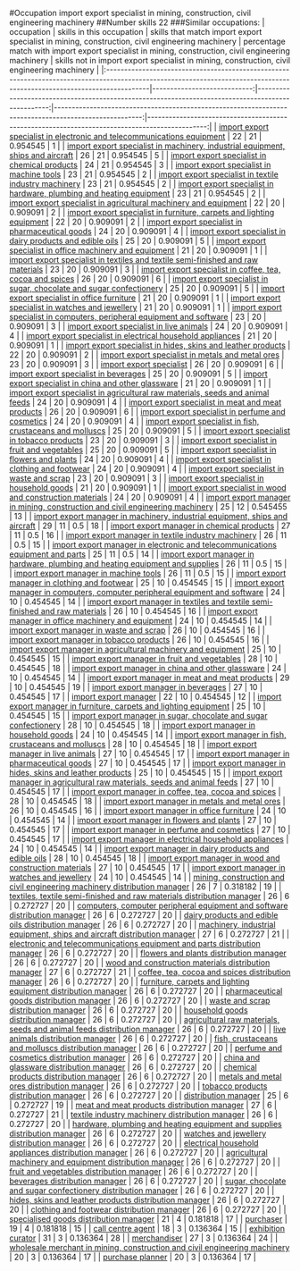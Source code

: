 #Occupation import export specialist in mining, construction, civil engineering machinery
##Number skills 22
###Similar occupations:
| occupation                                                                                                                                                              |   skills in this occupation |   skills that match import export specialist in mining, construction, civil engineering machinery |   percentage match with import export specialist in mining, construction, civil engineering machinery |   skills not in import export specialist in mining, construction, civil engineering machinery |
|:------------------------------------------------------------------------------------------------------------------------------------------------------------------------|----------------------------:|--------------------------------------------------------------------------------------------------:|------------------------------------------------------------------------------------------------------:|----------------------------------------------------------------------------------------------:|
| [import export specialist in electronic and telecommunications equipment](import_export_specialist_in_electronic_and_telecommunications_equipment.md)                   |                          22 |                                                                                                21 |                                                                                              0.954545 |                                                                                             1 |
| [import export specialist in machinery, industrial equipment, ships and aircraft](import_export_specialist_in_machinery,_industrial_equipment,_ships_and_aircraft.md)   |                          26 |                                                                                                21 |                                                                                              0.954545 |                                                                                             5 |
| [import export specialist in chemical products](import_export_specialist_in_chemical_products.md)                                                                       |                          24 |                                                                                                21 |                                                                                              0.954545 |                                                                                             3 |
| [import export specialist in machine tools](import_export_specialist_in_machine_tools.md)                                                                               |                          23 |                                                                                                21 |                                                                                              0.954545 |                                                                                             2 |
| [import export specialist in textile industry machinery](import_export_specialist_in_textile_industry_machinery.md)                                                     |                          23 |                                                                                                21 |                                                                                              0.954545 |                                                                                             2 |
| [import export specialist in hardware, plumbing and heating equipment](import_export_specialist_in_hardware,_plumbing_and_heating_equipment.md)                         |                          23 |                                                                                                21 |                                                                                              0.954545 |                                                                                             2 |
| [import export specialist in agricultural machinery and equipment](import_export_specialist_in_agricultural_machinery_and_equipment.md)                                 |                          22 |                                                                                                20 |                                                                                              0.909091 |                                                                                             2 |
| [import export specialist in furniture, carpets and lighting equipment](import_export_specialist_in_furniture,_carpets_and_lighting_equipment.md)                       |                          22 |                                                                                                20 |                                                                                              0.909091 |                                                                                             2 |
| [import export specialist in pharmaceutical goods](import_export_specialist_in_pharmaceutical_goods.md)                                                                 |                          24 |                                                                                                20 |                                                                                              0.909091 |                                                                                             4 |
| [import export specialist in dairy products and edible oils](import_export_specialist_in_dairy_products_and_edible_oils.md)                                             |                          25 |                                                                                                20 |                                                                                              0.909091 |                                                                                             5 |
| [import export specialist in office machinery and equipment](import_export_specialist_in_office_machinery_and_equipment.md)                                             |                          21 |                                                                                                20 |                                                                                              0.909091 |                                                                                             1 |
| [import export specialist in textiles and textile semi-finished and raw materials](import_export_specialist_in_textiles_and_textile_semi-finished_and_raw_materials.md) |                          23 |                                                                                                20 |                                                                                              0.909091 |                                                                                             3 |
| [import export specialist in coffee, tea, cocoa and spices](import_export_specialist_in_coffee,_tea,_cocoa_and_spices.md)                                               |                          26 |                                                                                                20 |                                                                                              0.909091 |                                                                                             6 |
| [import export specialist in sugar, chocolate and sugar confectionery](import_export_specialist_in_sugar,_chocolate_and_sugar_confectionery.md)                         |                          25 |                                                                                                20 |                                                                                              0.909091 |                                                                                             5 |
| [import export specialist in office furniture](import_export_specialist_in_office_furniture.md)                                                                         |                          21 |                                                                                                20 |                                                                                              0.909091 |                                                                                             1 |
| [import export specialist in watches and jewellery](import_export_specialist_in_watches_and_jewellery.md)                                                               |                          21 |                                                                                                20 |                                                                                              0.909091 |                                                                                             1 |
| [import export specialist in computers, peripheral equipment and software](import_export_specialist_in_computers,_peripheral_equipment_and_software.md)                 |                          23 |                                                                                                20 |                                                                                              0.909091 |                                                                                             3 |
| [import export specialist in live animals](import_export_specialist_in_live_animals.md)                                                                                 |                          24 |                                                                                                20 |                                                                                              0.909091 |                                                                                             4 |
| [import export specialist in electrical household appliances](import_export_specialist_in_electrical_household_appliances.md)                                           |                          21 |                                                                                                20 |                                                                                              0.909091 |                                                                                             1 |
| [import export specialist in hides, skins and leather products](import_export_specialist_in_hides,_skins_and_leather_products.md)                                       |                          22 |                                                                                                20 |                                                                                              0.909091 |                                                                                             2 |
| [import export specialist in metals and metal ores](import_export_specialist_in_metals_and_metal_ores.md)                                                               |                          23 |                                                                                                20 |                                                                                              0.909091 |                                                                                             3 |
| [import export specialist](import_export_specialist.md)                                                                                                                 |                          26 |                                                                                                20 |                                                                                              0.909091 |                                                                                             6 |
| [import export specialist in beverages](import_export_specialist_in_beverages.md)                                                                                       |                          25 |                                                                                                20 |                                                                                              0.909091 |                                                                                             5 |
| [import export specialist in china and other glassware](import_export_specialist_in_china_and_other_glassware.md)                                                       |                          21 |                                                                                                20 |                                                                                              0.909091 |                                                                                             1 |
| [import export specialist in agricultural raw materials, seeds and animal feeds](import_export_specialist_in_agricultural_raw_materials,_seeds_and_animal_feeds.md)     |                          24 |                                                                                                20 |                                                                                              0.909091 |                                                                                             4 |
| [import export specialist in meat and meat products](import_export_specialist_in_meat_and_meat_products.md)                                                             |                          26 |                                                                                                20 |                                                                                              0.909091 |                                                                                             6 |
| [import export specialist in perfume and cosmetics](import_export_specialist_in_perfume_and_cosmetics.md)                                                               |                          24 |                                                                                                20 |                                                                                              0.909091 |                                                                                             4 |
| [import export specialist in  fish, crustaceans and molluscs](import_export_specialist_in__fish,_crustaceans_and_molluscs.md)                                           |                          25 |                                                                                                20 |                                                                                              0.909091 |                                                                                             5 |
| [import export specialist in tobacco products](import_export_specialist_in_tobacco_products.md)                                                                         |                          23 |                                                                                                20 |                                                                                              0.909091 |                                                                                             3 |
| [import export specialist in fruit and vegetables](import_export_specialist_in_fruit_and_vegetables.md)                                                                 |                          25 |                                                                                                20 |                                                                                              0.909091 |                                                                                             5 |
| [import export specialist in flowers and plants](import_export_specialist_in_flowers_and_plants.md)                                                                     |                          24 |                                                                                                20 |                                                                                              0.909091 |                                                                                             4 |
| [import export specialist in clothing and footwear](import_export_specialist_in_clothing_and_footwear.md)                                                               |                          24 |                                                                                                20 |                                                                                              0.909091 |                                                                                             4 |
| [import export specialist in waste and scrap](import_export_specialist_in_waste_and_scrap.md)                                                                           |                          23 |                                                                                                20 |                                                                                              0.909091 |                                                                                             3 |
| [import export specialist in household goods](import_export_specialist_in_household_goods.md)                                                                           |                          21 |                                                                                                20 |                                                                                              0.909091 |                                                                                             1 |
| [import export specialist in wood and construction materials](import_export_specialist_in_wood_and_construction_materials.md)                                           |                          24 |                                                                                                20 |                                                                                              0.909091 |                                                                                             4 |
| [import export manager in mining, construction and civil engineering machinery](import_export_manager_in_mining,_construction_and_civil_engineering_machinery.md)       |                          25 |                                                                                                12 |                                                                                              0.545455 |                                                                                            13 |
| [import export manager in machinery, industrial equipment, ships and aircraft](import_export_manager_in_machinery,_industrial_equipment,_ships_and_aircraft.md)         |                          29 |                                                                                                11 |                                                                                              0.5      |                                                                                            18 |
| [import export manager in chemical products](import_export_manager_in_chemical_products.md)                                                                             |                          27 |                                                                                                11 |                                                                                              0.5      |                                                                                            16 |
| [import export manager in textile industry machinery](import_export_manager_in_textile_industry_machinery.md)                                                           |                          26 |                                                                                                11 |                                                                                              0.5      |                                                                                            15 |
| [import export manager in electronic and telecommunications equipment and parts](import_export_manager_in_electronic_and_telecommunications_equipment_and_parts.md)     |                          25 |                                                                                                11 |                                                                                              0.5      |                                                                                            14 |
| [import export manager in hardware, plumbing and heating equipment and supplies](import_export_manager_in_hardware,_plumbing_and_heating_equipment_and_supplies.md)     |                          26 |                                                                                                11 |                                                                                              0.5      |                                                                                            15 |
| [import export manager in machine tools](import_export_manager_in_machine_tools.md)                                                                                     |                          26 |                                                                                                11 |                                                                                              0.5      |                                                                                            15 |
| [import export manager in clothing and footwear](import_export_manager_in_clothing_and_footwear.md)                                                                     |                          25 |                                                                                                10 |                                                                                              0.454545 |                                                                                            15 |
| [import export manager in computers, computer peripheral equipment and software](import_export_manager_in_computers,_computer_peripheral_equipment_and_software.md)     |                          24 |                                                                                                10 |                                                                                              0.454545 |                                                                                            14 |
| [import export manager in textiles and textile semi-finished and raw materials](import_export_manager_in_textiles_and_textile_semi-finished_and_raw_materials.md)       |                          26 |                                                                                                10 |                                                                                              0.454545 |                                                                                            16 |
| [import export manager in office machinery and equipment](import_export_manager_in_office_machinery_and_equipment.md)                                                   |                          24 |                                                                                                10 |                                                                                              0.454545 |                                                                                            14 |
| [import export manager in waste and scrap](import_export_manager_in_waste_and_scrap.md)                                                                                 |                          26 |                                                                                                10 |                                                                                              0.454545 |                                                                                            16 |
| [import export manager in tobacco products](import_export_manager_in_tobacco_products.md)                                                                               |                          26 |                                                                                                10 |                                                                                              0.454545 |                                                                                            16 |
| [import export manager in agricultural machinery and equipment](import_export_manager_in_agricultural_machinery_and_equipment.md)                                       |                          25 |                                                                                                10 |                                                                                              0.454545 |                                                                                            15 |
| [import export manager in fruit and vegetables](import_export_manager_in_fruit_and_vegetables.md)                                                                       |                          28 |                                                                                                10 |                                                                                              0.454545 |                                                                                            18 |
| [import export manager in china and other glassware](import_export_manager_in_china_and_other_glassware.md)                                                             |                          24 |                                                                                                10 |                                                                                              0.454545 |                                                                                            14 |
| [import export manager in meat and meat products](import_export_manager_in_meat_and_meat_products.md)                                                                   |                          29 |                                                                                                10 |                                                                                              0.454545 |                                                                                            19 |
| [import export manager in beverages](import_export_manager_in_beverages.md)                                                                                             |                          27 |                                                                                                10 |                                                                                              0.454545 |                                                                                            17 |
| [import export manager](import_export_manager.md)                                                                                                                       |                          22 |                                                                                                10 |                                                                                              0.454545 |                                                                                            12 |
| [import export manager in furniture, carpets and lighting equipment](import_export_manager_in_furniture,_carpets_and_lighting_equipment.md)                             |                          25 |                                                                                                10 |                                                                                              0.454545 |                                                                                            15 |
| [import export manager in sugar, chocolate and sugar confectionery](import_export_manager_in_sugar,_chocolate_and_sugar_confectionery.md)                               |                          28 |                                                                                                10 |                                                                                              0.454545 |                                                                                            18 |
| [import export manager in household goods](import_export_manager_in_household_goods.md)                                                                                 |                          24 |                                                                                                10 |                                                                                              0.454545 |                                                                                            14 |
| [import export manager in fish, crustaceans and molluscs](import_export_manager_in_fish,_crustaceans_and_molluscs.md)                                                   |                          28 |                                                                                                10 |                                                                                              0.454545 |                                                                                            18 |
| [import export manager in live animals](import_export_manager_in_live_animals.md)                                                                                       |                          27 |                                                                                                10 |                                                                                              0.454545 |                                                                                            17 |
| [import export manager in pharmaceutical goods](import_export_manager_in_pharmaceutical_goods.md)                                                                       |                          27 |                                                                                                10 |                                                                                              0.454545 |                                                                                            17 |
| [import export manager in hides, skins and leather products](import_export_manager_in_hides,_skins_and_leather_products.md)                                             |                          25 |                                                                                                10 |                                                                                              0.454545 |                                                                                            15 |
| [import export manager in agricultural raw materials, seeds and animal feeds](import_export_manager_in_agricultural_raw_materials,_seeds_and_animal_feeds.md)           |                          27 |                                                                                                10 |                                                                                              0.454545 |                                                                                            17 |
| [import export manager in coffee, tea, cocoa and spices](import_export_manager_in_coffee,_tea,_cocoa_and_spices.md)                                                     |                          28 |                                                                                                10 |                                                                                              0.454545 |                                                                                            18 |
| [import export manager in metals and metal ores](import_export_manager_in_metals_and_metal_ores.md)                                                                     |                          26 |                                                                                                10 |                                                                                              0.454545 |                                                                                            16 |
| [import export manager in office furniture](import_export_manager_in_office_furniture.md)                                                                               |                          24 |                                                                                                10 |                                                                                              0.454545 |                                                                                            14 |
| [import export manager in flowers and plants](import_export_manager_in_flowers_and_plants.md)                                                                           |                          27 |                                                                                                10 |                                                                                              0.454545 |                                                                                            17 |
| [import export manager in perfume and cosmetics](import_export_manager_in_perfume_and_cosmetics.md)                                                                     |                          27 |                                                                                                10 |                                                                                              0.454545 |                                                                                            17 |
| [import export manager in electrical household appliances](import_export_manager_in_electrical_household_appliances.md)                                                 |                          24 |                                                                                                10 |                                                                                              0.454545 |                                                                                            14 |
| [import export manager in dairy products and edible oils](import_export_manager_in_dairy_products_and_edible_oils.md)                                                   |                          28 |                                                                                                10 |                                                                                              0.454545 |                                                                                            18 |
| [import export manager in wood and construction materials](import_export_manager_in_wood_and_construction_materials.md)                                                 |                          27 |                                                                                                10 |                                                                                              0.454545 |                                                                                            17 |
| [import export manager in watches and jewellery](import_export_manager_in_watches_and_jewellery.md)                                                                     |                          24 |                                                                                                10 |                                                                                              0.454545 |                                                                                            14 |
| [mining, construction and civil engineering machinery distribution manager](mining,_construction_and_civil_engineering_machinery_distribution_manager.md)               |                          26 |                                                                                                 7 |                                                                                              0.318182 |                                                                                            19 |
| [textiles, textile semi-finished and raw materials distribution manager](textiles,_textile_semi-finished_and_raw_materials_distribution_manager.md)                     |                          26 |                                                                                                 6 |                                                                                              0.272727 |                                                                                            20 |
| [computers, computer peripheral equipment and software distribution manager](computers,_computer_peripheral_equipment_and_software_distribution_manager.md)             |                          26 |                                                                                                 6 |                                                                                              0.272727 |                                                                                            20 |
| [dairy products and edible oils distribution manager](dairy_products_and_edible_oils_distribution_manager.md)                                                           |                          26 |                                                                                                 6 |                                                                                              0.272727 |                                                                                            20 |
| [machinery, industrial equipment, ships and aircraft distribution manager](machinery,_industrial_equipment,_ships_and_aircraft_distribution_manager.md)                 |                          27 |                                                                                                 6 |                                                                                              0.272727 |                                                                                            21 |
| [electronic and telecommunications equipment and parts distribution manager](electronic_and_telecommunications_equipment_and_parts_distribution_manager.md)             |                          26 |                                                                                                 6 |                                                                                              0.272727 |                                                                                            20 |
| [flowers and plants distribution manager](flowers_and_plants_distribution_manager.md)                                                                                   |                          26 |                                                                                                 6 |                                                                                              0.272727 |                                                                                            20 |
| [wood and construction materials distribution manager](wood_and_construction_materials_distribution_manager.md)                                                         |                          27 |                                                                                                 6 |                                                                                              0.272727 |                                                                                            21 |
| [coffee, tea, cocoa and spices distribution manager](coffee,_tea,_cocoa_and_spices_distribution_manager.md)                                                             |                          26 |                                                                                                 6 |                                                                                              0.272727 |                                                                                            20 |
| [furniture, carpets and lighting equipment distribution manager](furniture,_carpets_and_lighting_equipment_distribution_manager.md)                                     |                          26 |                                                                                                 6 |                                                                                              0.272727 |                                                                                            20 |
| [pharmaceutical goods distribution manager](pharmaceutical_goods_distribution_manager.md)                                                                               |                          26 |                                                                                                 6 |                                                                                              0.272727 |                                                                                            20 |
| [waste and scrap distribution manager](waste_and_scrap_distribution_manager.md)                                                                                         |                          26 |                                                                                                 6 |                                                                                              0.272727 |                                                                                            20 |
| [household goods distribution manager](household_goods_distribution_manager.md)                                                                                         |                          26 |                                                                                                 6 |                                                                                              0.272727 |                                                                                            20 |
| [agricultural raw materials, seeds and animal feeds distribution manager](agricultural_raw_materials,_seeds_and_animal_feeds_distribution_manager.md)                   |                          26 |                                                                                                 6 |                                                                                              0.272727 |                                                                                            20 |
| [live animals distribution manager](live_animals_distribution_manager.md)                                                                                               |                          26 |                                                                                                 6 |                                                                                              0.272727 |                                                                                            20 |
| [fish, crustaceans and molluscs distribution manager](fish,_crustaceans_and_molluscs_distribution_manager.md)                                                           |                          26 |                                                                                                 6 |                                                                                              0.272727 |                                                                                            20 |
| [perfume and cosmetics distribution manager](perfume_and_cosmetics_distribution_manager.md)                                                                             |                          26 |                                                                                                 6 |                                                                                              0.272727 |                                                                                            20 |
| [china and glassware distribution manager](china_and_glassware_distribution_manager.md)                                                                                 |                          26 |                                                                                                 6 |                                                                                              0.272727 |                                                                                            20 |
| [chemical products distribution manager](chemical_products_distribution_manager.md)                                                                                     |                          26 |                                                                                                 6 |                                                                                              0.272727 |                                                                                            20 |
| [metals and metal ores distribution manager](metals_and_metal_ores_distribution_manager.md)                                                                             |                          26 |                                                                                                 6 |                                                                                              0.272727 |                                                                                            20 |
| [tobacco products distribution manager](tobacco_products_distribution_manager.md)                                                                                       |                          26 |                                                                                                 6 |                                                                                              0.272727 |                                                                                            20 |
| [distribution manager](distribution_manager.md)                                                                                                                         |                          25 |                                                                                                 6 |                                                                                              0.272727 |                                                                                            19 |
| [meat and meat products distribution manager](meat_and_meat_products_distribution_manager.md)                                                                           |                          27 |                                                                                                 6 |                                                                                              0.272727 |                                                                                            21 |
| [textile industry machinery distribution manager](textile_industry_machinery_distribution_manager.md)                                                                   |                          26 |                                                                                                 6 |                                                                                              0.272727 |                                                                                            20 |
| [hardware, plumbing and heating equipment and supplies distribution manager](hardware,_plumbing_and_heating_equipment_and_supplies_distribution_manager.md)             |                          26 |                                                                                                 6 |                                                                                              0.272727 |                                                                                            20 |
| [watches and jewellery distribution manager](watches_and_jewellery_distribution_manager.md)                                                                             |                          26 |                                                                                                 6 |                                                                                              0.272727 |                                                                                            20 |
| [electrical household appliances distribution manager](electrical_household_appliances_distribution_manager.md)                                                         |                          26 |                                                                                                 6 |                                                                                              0.272727 |                                                                                            20 |
| [agricultural machinery and equipment distribution manager](agricultural_machinery_and_equipment_distribution_manager.md)                                               |                          26 |                                                                                                 6 |                                                                                              0.272727 |                                                                                            20 |
| [fruit and vegetables distribution manager](fruit_and_vegetables_distribution_manager.md)                                                                               |                          26 |                                                                                                 6 |                                                                                              0.272727 |                                                                                            20 |
| [beverages distribution manager](beverages_distribution_manager.md)                                                                                                     |                          26 |                                                                                                 6 |                                                                                              0.272727 |                                                                                            20 |
| [sugar, chocolate and sugar confectionery distribution manager](sugar,_chocolate_and_sugar_confectionery_distribution_manager.md)                                       |                          26 |                                                                                                 6 |                                                                                              0.272727 |                                                                                            20 |
| [hides, skins and leather products distribution manager](hides,_skins_and_leather_products_distribution_manager.md)                                                     |                          26 |                                                                                                 6 |                                                                                              0.272727 |                                                                                            20 |
| [clothing and footwear distribution manager](clothing_and_footwear_distribution_manager.md)                                                                             |                          26 |                                                                                                 6 |                                                                                              0.272727 |                                                                                            20 |
| [specialised goods distribution manager](specialised_goods_distribution_manager.md)                                                                                     |                          21 |                                                                                                 4 |                                                                                              0.181818 |                                                                                            17 |
| [purchaser](purchaser.md)                                                                                                                                               |                          19 |                                                                                                 4 |                                                                                              0.181818 |                                                                                            15 |
| [call centre agent](call_centre_agent.md)                                                                                                                               |                          18 |                                                                                                 3 |                                                                                              0.136364 |                                                                                            15 |
| [exhibition curator](exhibition_curator.md)                                                                                                                             |                          31 |                                                                                                 3 |                                                                                              0.136364 |                                                                                            28 |
| [merchandiser](merchandiser.md)                                                                                                                                         |                          27 |                                                                                                 3 |                                                                                              0.136364 |                                                                                            24 |
| [wholesale merchant in mining, construction and civil engineering machinery](wholesale_merchant_in_mining,_construction_and_civil_engineering_machinery.md)             |                          20 |                                                                                                 3 |                                                                                              0.136364 |                                                                                            17 |
| [purchase planner](purchase_planner.md)                                                                                                                                 |                          20 |                                                                                                 3 |                                                                                              0.136364 |                                                                                            17 |
